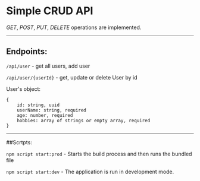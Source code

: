 # Simple CRUD API

*GET*, *POST*, *PUT*, *DELETE* operations are implemented.

----

## Endpoints: 

```/api/user``` - get all users, add user

```/api/user/{userId}``` - get, update or delete User by id

User's object:

```
{
    id: string, uuid 
    userName: string, required
    age: number, required
    hobbies: array of strings or empty array, required
}

```


----

##Scrtpts:

```npm script start:prod``` - Starts the build process and then runs the bundled file


```npm script start:dev``` - The application is run in development mode.